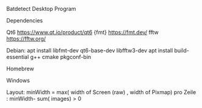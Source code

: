 Batdetect Desktop Program

Dependencies

Qt6 https://www.qt.io/product/qt6
{fmt} https://fmt.dev/
fftw  https://fftw.org/

Debian: 
apt install libfmt-dev qt6-base-dev libfftw3-dev
apt install build-essential g++ cmake pkgconf-bin


Homebrew 


Windows


Layout:
minWidth = max( width of Screen (raw) , width of Pixmap)
pro Zeile : minWidth- sum( images) > 0 